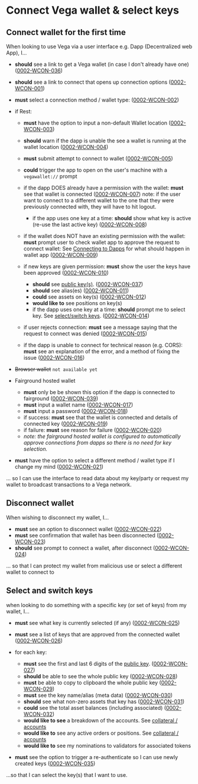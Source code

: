 # Connect Vega wallet & select keys

## Connect wallet for the first time

When looking to use Vega via a user interface e.g. Dapp (Decentralized web App), I...

- **should** see a link to get a Vega wallet (in case I don't already have one) (<a name="0002-WCON-036" href="#0002-WCON-036">0002-WCON-036</a>)
- **should** see a link to connect that opens up connection options (<a name="0002-WCON-001" href="#0002-WCON-001">0002-WCON-001</a>)
- **must** select a connection method / wallet type: (<a name="0002-WCON-002" href="#0002-WCON-002">0002-WCON-002</a>)
- if Rest:
  - **must** have the option to input a non-default Wallet location (<a name="0002-WCON-003" href="#0002-WCON-003">0002-WCON-003</a>)
  - **should** warn if the dapp is unable the see a wallet is running at the wallet location  (<a name="0002-WCON-004" href="#0002-WCON-004">0002-WCON-004</a>)
  - **must** submit attempt to connect to wallet (<a name="0002-WCON-005" href="#0002-WCON-005">0002-WCON-005</a>)
  - **could** trigger the app to open on the user's machine with a `vegawallet://` prompt <!--(<a name="0002-WCON-006" href="#0002-WCON-006">0002-WCON-006</a>)-->
  
  - if the dapp DOES already have a permission with the wallet: **must** see that wallet is connected (<a name="0002-WCON-007" href="#0002-WCON-007">0002-WCON-007</a>) note: if the user want to connect to a different wallet to the one that they were previously connected with, they will have to hit logout.
    - if the app uses one key at a time: **should** show what key is active (re-use the last active key) (<a name="0002-WCON-008" href="#0002-WCON-008">0002-WCON-008</a>)

  - if the wallet does NOT have an existing permission with the wallet: **must** prompt user to check wallet app to approve the request to connect wallet: See [Connecting to Dapps](0002-WCON-connect_vega_wallet.md#connect-wallet-for-the-first-time) for what should happen in wallet app (<a name="0002-WCON-009" href="#0002-WCON-009">0002-WCON-009</a>)
  
  - if new keys are given permission: **must** show the user the keys have been approved (<a name="0002-WCON-010" href="#0002-WCON-010">0002-WCON-010</a>)
    - **should** see [public key(s)](7001-DATA-data_display.md#public-keys). (<a name="0002-WCON-037" href="#0002-WCON-037">0002-WCON-037</a>)
    - **should** see alias(es) (<a name="0002-WCON-011" href="#0002-WCON-011">0002-WCON-011</a>)
    - **could** see assets on key(s) (<a name="0002-WCON-012" href="#0002-WCON-012">0002-WCON-012</a>)
    - **would like to** see positions on key(s) <!--(<a name="0002-WCON-013" href="#0002-WCON-013">0002-WCON-013</a>)-->
    - if the dapp uses one key at a time: **should** prompt me to select key. See [select/switch keys](#select-and-switch-keys). (<a name="0002-WCON-014" href="#0002-WCON-014">0002-WCON-014</a>)

  - if user rejects connection: **must** see a message saying that the request to connect was denied  (<a name="0002-WCON-015" href="#0002-WCON-015">0002-WCON-015</a>)
  
  - if the dapp is unable to connect for technical reason (e.g. CORS): **must** see an explanation of the error, and a method of fixing the issue  (<a name="0002-WCON-016" href="#0002-WCON-016">0002-WCON-016</a>)
  

- ~~Browser wallet~~ `not available yet`
  
- Fairground hosted wallet
  - **must** only be be shown this option if the dapp is connected to fairground (<a name="0002-WCON-039" href="#0002-WCON-039">0002-WCON-039</a>)
  - **must** input a wallet name (<a name="0002-WCON-017" href="#0002-WCON-017">0002-WCON-017</a>)
  - **must** input a password (<a name="0002-WCON-018" href="#0002-WCON-018">0002-WCON-018</a>)
  - if success: **must** see that the wallet is connected and details of connected key (<a name="0002-WCON-019" href="#0002-WCON-019">0002-WCON-019</a>)
  - if failure: **must** see reason for failure (<a name="0002-WCON-020" href="#0002-WCON-020">0002-WCON-020</a>)
  - *note: the fairground hosted wallet is configured to automatically approve connections from dapps so there is no need for key selection.*
  
- **must** have the option to select a different method / wallet type if I change my mind (<a name="0002-WCON-021" href="#0002-WCON-021">0002-WCON-021</a>)

... so I can use the interface to read data about my key/party or request my wallet to broadcast transactions to a Vega network.

## Disconnect wallet

When wishing to disconnect my wallet, I...

- **must** see an option to disconnect wallet (<a name="0002-WCON-022" href="#0002-WCON-022">0002-WCON-022</a>)
- **must** see confirmation that wallet has been disconnected (<a name="0002-WCON-023" href="#0002-WCON-023">0002-WCON-023</a>)
- **should** see prompt to connect a wallet, after disconnect (<a name="0002-WCON-024" href="#0002-WCON-024">0002-WCON-024</a>)

... so that I can protect my wallet from malicious use or select a different wallet to connect to


## Select and switch keys

when looking to do something with a specific key (or set of keys) from my wallet, I...

- **must** see what key is currently selected (if any) (<a name="0002-WCON-025" href="#0002-WCON-025">0002-WCON-025</a>)
- **must** see a list of keys that are approved from the connected wallet (<a name="0002-WCON-026" href="#0002-WCON-026">0002-WCON-026</a>)

- for each key:
  - **must** see the first and last 6 digits of the [public key](7001-DATA-data_display.md#public-keys). (<a name="0002-WCON-027" href="#0002-WCON-027">0002-WCON-027</a>)
  - **should** be able to see the whole public key (<a name="0002-WCON-028" href="#0002-WCON-028">0002-WCON-028</a>)
  - **must** be able to copy to clipboard the whole public key (<a name="0002-WCON-029" href="#0002-WCON-029">0002-WCON-029</a>)
  - **must** see the key name/alias (meta data) (<a name="0002-WCON-030" href="#0002-WCON-030">0002-WCON-030</a>)
  - **should** see what non-zero assets that key has (<a name="0002-WCON-031" href="#0002-WCON-031">0002-WCON-031</a>)
  - **could** see the total asset balances (including associated) (<a name="0002-WCON-032" href="#0002-WCON-032">0002-WCON-032</a>)
  - **would like to see** a breakdown of the accounts. See [collateral / accounts](6001-COLL-collateral.md) <!--(<a name="0002-WCON-033" href="#0002-WCON-033">0002-WCON-033</a>)-->
  - **would like to** see any active orders or positions. See [collateral / accounts](6001-COLL-collateral.md) <!--(<a name="0002-WCON-034" href="#0002-WCON-034">0002-WCON-034</a>)-->
  - **would like to** see my nominations to validators for associated tokens <!--(<a name="0002-WCON-038" href="#0002-WCON-038">0002-WCON-038</a>)-->

- **must** see the option to trigger a re-authenticate so I can use newly created keys (<a name="0002-WCON-035" href="#0002-WCON-035">0002-WCON-035</a>)

...so that I can select the key(s) that I want to use.